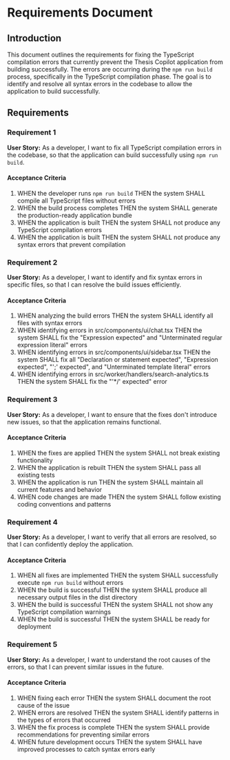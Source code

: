 # Requirements Document

## Introduction

This document outlines the requirements for fixing the TypeScript compilation errors that currently prevent the Thesis Copilot application from building successfully. The errors are occurring during the `npm run build` process, specifically in the TypeScript compilation phase. The goal is to identify and resolve all syntax errors in the codebase to allow the application to build successfully.

## Requirements

### Requirement 1

**User Story:** As a developer, I want to fix all TypeScript compilation errors in the codebase, so that the application can build successfully using `npm run build`.

#### Acceptance Criteria

1. WHEN the developer runs `npm run build` THEN the system SHALL compile all TypeScript files without errors
2. WHEN the build process completes THEN the system SHALL generate the production-ready application bundle
3. WHEN the application is built THEN the system SHALL not produce any TypeScript compilation errors
4. WHEN the application is built THEN the system SHALL not produce any syntax errors that prevent compilation

### Requirement 2

**User Story:** As a developer, I want to identify and fix syntax errors in specific files, so that I can resolve the build issues efficiently.

#### Acceptance Criteria

1. WHEN analyzing the build errors THEN the system SHALL identify all files with syntax errors
2. WHEN identifying errors in src/components/ui/chat.tsx THEN the system SHALL fix the "Expression expected" and "Unterminated regular expression literal" errors
3. WHEN identifying errors in src/components/ui/sidebar.tsx THEN the system SHALL fix all "Declaration or statement expected", "Expression expected", "';' expected", and "Unterminated template literal" errors
4. WHEN identifying errors in src/worker/handlers/search-analytics.ts THEN the system SHALL fix the "'*/' expected" error

### Requirement 3

**User Story:** As a developer, I want to ensure that the fixes don't introduce new issues, so that the application remains functional.

#### Acceptance Criteria

1. WHEN the fixes are applied THEN the system SHALL not break existing functionality
2. WHEN the application is rebuilt THEN the system SHALL pass all existing tests
3. WHEN the application is run THEN the system SHALL maintain all current features and behavior
4. WHEN code changes are made THEN the system SHALL follow existing coding conventions and patterns

### Requirement 4

**User Story:** As a developer, I want to verify that all errors are resolved, so that I can confidently deploy the application.

#### Acceptance Criteria

1. WHEN all fixes are implemented THEN the system SHALL successfully execute `npm run build` without errors
2. WHEN the build is successful THEN the system SHALL produce all necessary output files in the dist directory
3. WHEN the build is successful THEN the system SHALL not show any TypeScript compilation warnings
4. WHEN the build is successful THEN the system SHALL be ready for deployment

### Requirement 5

**User Story:** As a developer, I want to understand the root causes of the errors, so that I can prevent similar issues in the future.

#### Acceptance Criteria

1. WHEN fixing each error THEN the system SHALL document the root cause of the issue
2. WHEN errors are resolved THEN the system SHALL identify patterns in the types of errors that occurred
3. WHEN the fix process is complete THEN the system SHALL provide recommendations for preventing similar errors
4. WHEN future development occurs THEN the system SHALL have improved processes to catch syntax errors early